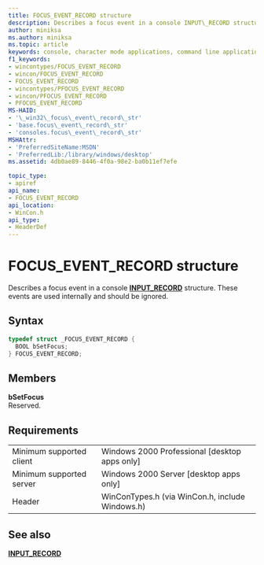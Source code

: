 ```yaml
---
title: FOCUS_EVENT_RECORD structure
description: Describes a focus event in a console INPUT\_RECORD structure. These events are used internally and should be ignored.
author: miniksa
ms.author: miniksa
ms.topic: article
keywords: console, character mode applications, command line applications, terminal applications, console api
f1_keywords:
- wincontypes/FOCUS_EVENT_RECORD
- wincon/FOCUS_EVENT_RECORD
- FOCUS_EVENT_RECORD
- wincontypes/PFOCUS_EVENT_RECORD
- wincon/PFOCUS_EVENT_RECORD
- PFOCUS_EVENT_RECORD
MS-HAID:
- '\_win32\_focus\_event\_record\_str'
- 'base.focus\_event\_record\_str'
- 'consoles.focus\_event\_record\_str'
MSHAttr:
- 'PreferredSiteName:MSDN'
- 'PreferredLib:/library/windows/desktop'
ms.assetid: 4db0ae89-8446-4f0a-98e2-ba0b11ef7efe

topic_type:
- apiref
api_name:
- FOCUS_EVENT_RECORD
api_location:
- WinCon.h
api_type:
- HeaderDef
---
```


# FOCUS\_EVENT\_RECORD structure

Describes a focus event in a console [**INPUT\_RECORD**](input-record-str.md) structure. These events are used internally and should be ignored.

## Syntax

```C
typedef struct _FOCUS_EVENT_RECORD {
  BOOL bSetFocus;
} FOCUS_EVENT_RECORD;
```

## Members

**bSetFocus**  
Reserved.

## Requirements

| | |
|-|-|
| Minimum supported client | Windows 2000 Professional \[desktop apps only\] |
| Minimum supported server | Windows 2000 Server \[desktop apps only\] |
| Header | WinConTypes.h (via WinCon.h, include Windows.h) |

## See also

[**INPUT\_RECORD**](input-record-str.md)
